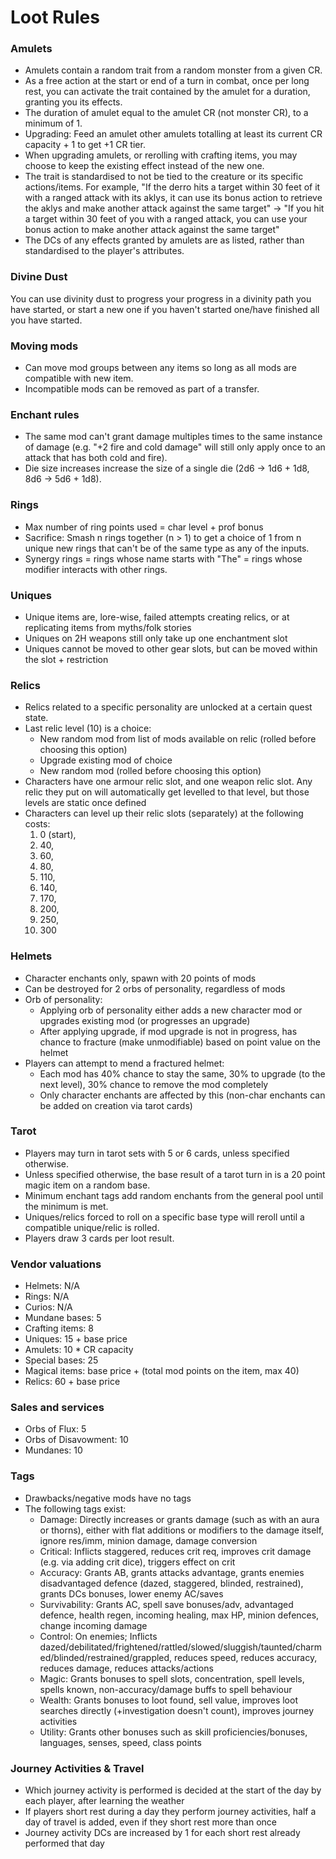 # Loot Rules

### Amulets
- Amulets contain a random trait from a random monster from a given CR.
- As a free action at the start or end of a turn in combat, once per long rest, you can activate the trait contained by the amulet for a duration, granting you its effects.
- The duration of amulet equal to the amulet CR (not monster CR), to a minimum of 1.
- Upgrading: Feed an amulet other amulets totalling at least its current CR capacity + 1 to get +1 CR tier.
- When upgrading amulets, or rerolling with crafting items, you may choose to keep the existing effect instead of the new one.
- The trait is standardised to not be tied to the creature or its specific actions/items. For example, "If the derro hits a target within 30 feet of it with a ranged attack with its aklys, it can use its bonus action to retrieve the aklys and make another attack against the same target" -> "If you hit a target within 30 feet of you with a ranged attack, you can use your bonus action to make another attack against the same target"
- The DCs of any effects granted by amulets are as listed, rather than standardised to the player's attributes.

### Divine Dust
You can use divinity dust to progress your progress in a divinity path you have started, or start a new one if you haven't started one/have finished all you have started.

### Moving mods
- Can move mod groups between any items so long as all mods are compatible with new item.
- Incompatible mods can be removed as part of a transfer.

### Enchant rules
- The same mod can't grant damage multiples times to the same instance of damage (e.g. "+2 fire and cold damage" will still only apply once to an attack that has both cold and fire).
- Die size increases increase the size of a single die (2d6 -> 1d6 + 1d8, 8d6 -> 5d6 + 1d8).

### Rings
- Max number of ring points used = char level + prof bonus
- Sacrifice: Smash n rings together (n > 1) to get a choice of 1 from n unique new rings that can't be of the same type as any of the inputs.
- Synergy rings = rings whose name starts with "The" = rings whose modifier interacts with other rings.

### Uniques
- Unique items are, lore-wise, failed attempts creating relics, or at replicating items from myths/folk stories
- Uniques on 2H weapons still only take up one enchantment slot
- Uniques cannot be moved to other gear slots, but can be moved within the slot + restriction

### Relics
- Relics related to a specific personality are unlocked at a certain quest state.
- Last relic level (10) is a choice:
  - New random mod from list of mods available on relic (rolled before choosing this option)
  - Upgrade existing mod of choice
  - New random mod (rolled before choosing this option)
- Characters have one armour relic slot, and one weapon relic slot. Any relic they put on will automatically get levelled to that level, but those levels are static once defined
- Characters can level up their relic slots (separately) at the following costs:
  1. 0 (start),
  2. 40,
  3. 60,
  4. 80,
  5. 110,
  6. 140,
  7. 170,
  8. 200,
  9. 250,
  10. 300

### Helmets
- Character enchants only, spawn with 20 points of mods
- Can be destroyed for 2 orbs of personality, regardless of mods
- Orb of personality:
  - Applying orb of personality either adds a new character mod or upgrades existing mod (or progresses an upgrade)
  - After applying upgrade, if mod upgrade is not in progress, has chance to fracture (make unmodifiable) based on point value on the helmet
- Players can attempt to mend a fractured helmet:
  - Each mod has 40% chance to stay the same, 30% to upgrade (to the next level), 30% chance to remove the mod completely
  - Only character enchants are affected by this (non-char enchants can be added on creation via tarot cards)

### Tarot
- Players may turn in tarot sets with 5 or 6 cards, unless specified otherwise.
- Unless specified otherwise, the base result of a tarot turn in is a 20 point magic item on a random base.
- Minimum enchant tags add random enchants from the general pool until the minimum is met.
- Uniques/relics forced to roll on a specific base type will reroll until a compatible unique/relic is rolled.
- Players draw 3 cards per loot result.

### Vendor valuations
- Helmets: N/A
- Rings: N/A
- Curios: N/A
- Mundane bases: 5
- Crafting items: 8
- Uniques: 15 + base price
- Amulets: 10 * CR capacity
- Special bases: 25
- Magical items: base price + (total mod points on the item, max 40)
- Relics: 60 + base price

### Sales and services
- Orbs of Flux: 5
- Orbs of Disavowment: 10
- Mundanes: 10

### Tags
- Drawbacks/negative mods have no tags
- The following tags exist:
  - Damage: Directly increases or grants damage (such as with an aura or thorns), either with flat additions or modifiers to the damage itself, ignore res/imm, minion damage, damage conversion
  - Critical: Inflicts staggered, reduces crit req, improves crit damage (e.g. via adding crit dice), triggers effect on crit
  - Accuracy: Grants AB, grants attacks advantage, grants enemies disadvantaged defence (dazed, staggered, blinded, restrained), grants DCs bonuses, lower enemy AC/saves
  - Survivability: Grants AC, spell save bonuses/adv, advantaged defence, health regen, incoming healing, max HP, minion defences, change incoming damage
  - Control: On enemies; Inflicts dazed/debilitated/frightened/rattled/slowed/sluggish/taunted/charmed/blinded/restrained/grappled, reduces speed, reduces accuracy, reduces damage, reduces attacks/actions
  - Magic: Grants bonuses to spell slots, concentration, spell levels, spells known, non-accuracy/damage buffs to spell behaviour
  - Wealth: Grants bonuses to loot found, sell value, improves loot searches directly (+investigation doesn't count), improves journey activities
  - Utility: Grants other bonuses such as skill proficiencies/bonuses, languages, senses, speed, class points

### Journey Activities & Travel
- Which journey activity is performed is decided at the start of the day by each player, after learning the weather
- If players short rest during a day they perform journey activities, half a day of travel is added, even if they short rest more than once
- Journey activity DCs are increased by 1 for each short rest already performed that day
